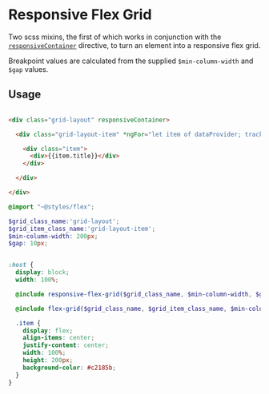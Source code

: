 <!-- THIS IS A GENERATED FILE - DO NOT EDIT -->

<a name="responsive-flex-grid"></a>
# Responsive Flex Grid

Two scss mixins, the first of which works in conjunction with the [`responsiveContainer`](components/layout/responsive-container) directive, to turn an element into a responsive flex grid.

Breakpoint values are calculated from the supplied `$min-column-width` and `$gap` values.

<a name="responsive-flex-grid-usage"></a>
## Usage

```html

<div class="grid-layout" responsiveContainer>

  <div class="grid-layout-item" *ngFor="let item of dataProvider; trackBy: trackById">

    <div class="item">
      <div>{{item.title}}</div>
    </div>

  </div>

</div>

```

```scss
@import "~@styles/flex";

$grid_class_name:'grid-layout';
$grid_item_class_name:'grid-layout-item';
$min-column-width: 200px;
$gap: 10px;


:host {
  display: block;
  width: 100%;

  @include responsive-flex-grid($grid_class_name, $min-column-width, $gap);

  @include flex-grid($grid_class_name, $grid_item_class_name, $min-column-width, $gap, $gap);

  .item {
    display: flex;
    align-items: center;
    justify-content: center;
    width: 100%;
    height: 200px;
    background-color: #c2185b;
  }
}

```


